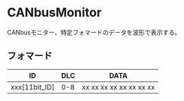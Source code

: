 # CANbusMonitor
CANbusモニター、特定フォマードのデータを波形で表示する。

## フォマード

| ID | DLC | DATA |
| ---- | ---- | ----|
| xxx[11bit_ID] | 0-8 | xx xx xx xx xx xx xx xx |
